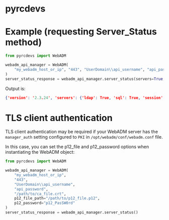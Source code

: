 # pyrcdevs


# Example (requesting Server_Status method)

```python
from pyrcdevs import WebADM

webadm_api_manager = WebADM(
    "my_webadm_host_or_ip", "443", "UserDomain\\api_username", "api_password", "/path/to/ca_file.crt"
)
server_status_response = webadm_api_manager.server_status(servers=True, websrvs=True, webapps=True)
```

Output is:
```json
{'version': '2.3.24', 'servers': {'ldap': True, 'sql': True, 'session': True, 'pki': True, 'mail': True}, 'webapps': {'HelpDesk': {'version': '1.1.5', 'status': 'Invalid'}, 'OpenID': {'version': '1.6.7', 'status': 'Invalid'}, 'PwReset': {'version': '1.3.4', 'status': 'Ok'}, 'SelfDesk': {'version': '1.4.7', 'status': 'Ok'}, 'SelfReg': {'version': '1.4.4', 'status': 'Ok'}}, 'websrvs': {'OpenOTP': {'version': '2.2.22', 'status': 'Ok', 'license': 'Ok'}, 'SMSHub': {'version': '1.3.1', 'status': 'Ok'}, 'SpanKey': {'version': '2.1.5', 'status': 'Ok', 'license': 'Ok'}}, 'status': False}

```

# TLS client authentication
TLS client authentication may be required if your WebADM server has the `manager_auth` setting configured to `PKI` in `/opt/webadm/conf/webadm.conf` file.

In this case, you can set the p12_file and p12_password options when instantiating the WebADM object:
```python
from pyrcdevs import WebADM

webadm_api_manager = WebADM(
    "my_webadm_host_or_ip", 
    "443", 
    "UserDomain\\api_username", 
    "api_password", 
    "/path/to/ca_file.crt",
    p12_file_path="/path/to/p12_file.p12",
    p12_password="p12_PasSW0rd"
)
server_status_response = webadm_api_manager.server_status()
```